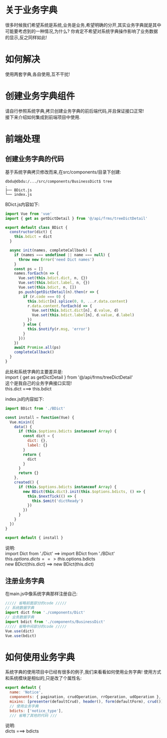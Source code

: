# 关于业务字典
很多时候我们希望系统是系统,业务是业务,希望明确的分开,其实业务字典就是其中可能要考虑到的一种情况,为什么?
你肯定不希望对系统字典操作影响了业务数据的显示,反之同样如此!

# 如何解决
使用两套字典,各自使用,互不干扰!

# 创建业务字典组件
请自行参照系统字典,拷贝创建业务字典的前后端代码,并且保证接口正常!  
接下来介绍如何集成到前端项目中使用.

# 前端处理
## 创建业务字典的代码
基于系统字典拷贝修改而来,在src/components/目录下创建:  
```shell
dbdu@dbdu:/.../src/components/BusinessDict$ tree
.
├── BDict.js
└── index.js
```
BDict.js内容如下:
```js
import Vue from 'vue'
import { get as getDictDetail } from '@/api/frms/treeDictDetail'

export default class BDict {
  constructor(dict) {
    this.bdict = dict
  }

  async init(names, completeCallback) {
    if (names === undefined || name === null) {
      throw new Error('need Dict names')
    }
    const ps = []
    names.forEach(n => {
      Vue.set(this.bdict.dict, n, {})
      Vue.set(this.bdict.label, n, {})
      Vue.set(this.bdict, n, [])
      ps.push(getDictDetail(n).then(r => {
        if (r.code === 0) {
          this.bdict[n].splice(0, 0, ...r.data.content)
          r.data.content.forEach(d => {
            Vue.set(this.bdict.dict[n], d.value, d)
            Vue.set(this.bdict.label[n], d.value, d.label)
          })
        } else {
          this.$notify(r.msg, 'error')
        }
      }))
    })
    await Promise.all(ps)
    completeCallback()
  }
}
```
此处和系统字典的主要差异是:  
import { get as getDictDetail } from '@/api/frms/treeDictDetail'   
这个是我自己的业务字典接口实现!  
this.dict ===> this.bdict

index.js的内容如下:
```js
import BDict from './BDict'

const install = function(Vue) {
  Vue.mixin({
    data() {
      if (this.$options.bdicts instanceof Array) {
        const dict = {
          dict: {},
          label: {}
        }
        return {
          dict
        }
      }
      return {}
    },
    created() {
      if (this.$options.bdicts instanceof Array) {
        new BDict(this.dict).init(this.$options.bdicts, () => {
          this.$nextTick(() => {
            this.$emit('dictReady')
          })
        })
      }
    }
  })
}

export default { install }
```
说明:  
    import Dict from './Dict' ==> import BDict from './BDict'  
    this.$options.dicts ==> this.$options.bdicts   
    new BDict(this.dict) ==> new BDict(this.dict)

## 注册业务字典  
在main.js中像系统字典那样注册自己:  
```js
///// 省略前面部分的code /////
// 系统数据字典
import dict from './components/Dict'
// 业务数据字典
import bdict from './components/BusinessDict'
///// 省略中间部分的code /////
Vue.use(dict)
Vue.use(bdict)
```

# 如何使用业务字典
系统字典的使用项目中已经有很多的例子,我们来看看如何使用业务字典!
使用方式和系统模块是相似的,只是改了个属性名:  
```js
export default {
  name: 'Notice',
  components: { pagination, crudOperation, rrOperation, udOperation },
  mixins: [presenter(defaultCrud), header(), form(defaultForm), crud()],
  // 使用业务字典
  bdicts: ['notice_type'],
  /// 省略了其他的代码 ///
```
说明:  
 dicts ===> bdicts  
 
